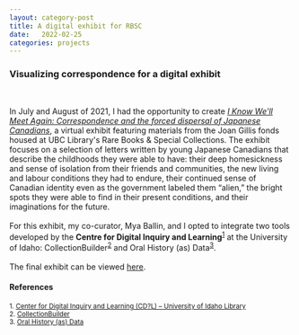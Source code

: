 ```yaml
---
layout: category-post
title: A digital exhibit for RBSC
date:   2022-02-25
categories: projects
---
```


### Visualizing correspondence for a digital exhibit
<br>

In July and August of 2021, I had the opportunity to create <a href="https://ubc-library-rbsc.github.io/gillis-2021/"><i>I Know We'll Meet Again: Correspondence and the forced dispersal of Japanese Canadians</i></a>, a virtual exhibit featuring materials from the Joan Gillis fonds housed at UBC Library's Rare Books & Special Collections. The exhibit focuses on a selection of letters written by young Japanese Canadians that describe the childhoods they were able to have: their deep homesickness and sense of isolation from their friends and communities, the new living and labour conditions they had to endure, their continued sense of Canadian identity even as the government labeled them “alien,” the bright spots they were able to find in their present conditions, and their imaginations for the future.
<br><br>
For this exhibit, my co-curator, Mya Ballin, and I opted to integrate two tools developed by the **Centre for Digital Inquiry and Learning**<sup>[1](#ref1)</sup> at the University of Idaho: CollectionBuilder<sup>[2](#ref2)</sup> and Oral History (as) Data<sup>[3](#ref3)</sup>.
<br><br>
The final exhibit can be viewed [here](https://ubc-library-rbsc.github.io/gillis-2021/).

#### References
<small>
  <a name="ref1">1.</a> <a href="https://cdil.lib.uidaho.edu/">Center for Digital Inquiry and Learning (CD?L) – University of Idaho Library</a><br>
  <a name="ref2">2.</a> <a href="https://collectionbuilder.github.io">CollectionBuilder</a><br>
  <a name="ref3">3.</a> <a href="https://uidaholib.github.io/oral-history-as-data/about.html">Oral History (as) Data</a>
</small>
